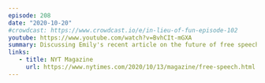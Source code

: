 ```yaml
---
episode: 208
date: "2020-10-20"
#crowdcast: https://www.crowdcast.io/e/in-lieu-of-fun-episode-102
youtube: https://www.youtube.com/watch?v=BvhCIt-mGXA
summary: Discussing Emily's recent article on the future of free speech and disinformation
links:
   - title: NYT Magazine
     url: https://www.nytimes.com/2020/10/13/magazine/free-speech.html
---
```

